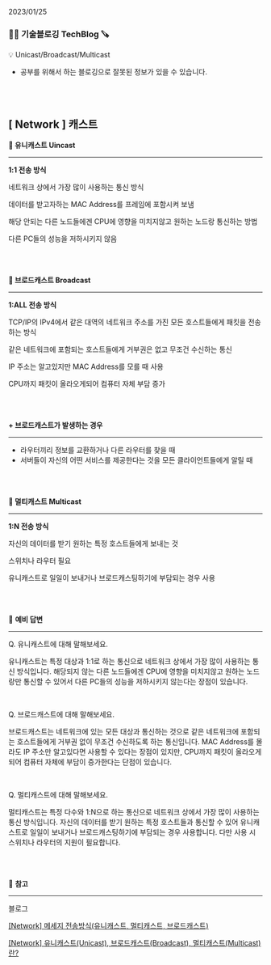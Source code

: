 2023/01/25

### 🧑‍💻 **기술블로깅 TechBlog** 🪚

<aside>
💡 Unicast/Broadcast/Multicast

</aside>

* 공부를 위해서 하는 블로깅으로 잘못된 정보가 있을 수 있습니다.

<br><br>

## [ Network ] 캐스트

**🔩 유니캐스트 Uincast**

---

**1:1 전송 방식**

네트워크 상에서 가장 많이 사용하는 통신 방식

데이터를 받고자하는 MAC Address를 프레임에 포함시켜 보냄

해당 안되는 다른 노드들에겐 CPU에 영향을 미치지않고 원하는 노드랑 통신하는 방법

다른 PC들의 성능을 저하시키지 않음

<br><br>

**🔩 브로드캐스트 Broadcast**

---

**1:ALL 전송 방식**

TCP/IP의 IPv4에서 같은 대역의 네트워크 주소를 가진 모든 호스트들에게 패킷을 전송하는 방식

같은 네트워크에 포함되는 호스트들에게 거부권은 없고 무조건 수신하는 통신

IP 주소는 알고있지만 MAC Address를 모를 때 사용

CPU까지 패킷이 올라오게되어 컴퓨터 자체 부담 증가

<br><br>

**+ 브로드캐스트가 발생하는 경우**

---

- 라우터끼리 정보를 교환하거나 다른 라우터를 찾을 때
- 서버들이 자신의 어떤 서비스를 제공한다는 것을 모든 클라이언트들에게 알릴 때

<br><br>

**🔩 멀티캐스트 Multicast**

---

**1:N 전송 방식**

자신의 데이터를 받기 원하는 특정 호스트들에게 보내는 것

스위치나 라우터 필요

유니캐스트로 일일이 보내거나 브로드캐스팅하기에 부담되는 경우 사용

<br><br>

🔩 **예비 답변**

---

Q. 유니캐스트에 대해 말해보세요.

유니캐스트는 특정 대상과 1:1로 하는 통신으로 네트워크 상에서 가장 많이 사용하는 통신 방식입니다. 해당되지 않는 다른 노드들에겐 CPU에 영향을 미치지않고 원하는 노드랑만 통신할 수 있어서 다른 PC들의 성능을 저하시키지 않는다는 장점이 있습니다.

<br>

Q. 브로드캐스트에 대해 말해보세요.

브로드캐스트는 네트워크에 있는 모든 대상과 통신하는 것으로 같은 네트워크에 포함되는 호스트들에게 거부권 없이 무조건 수신하도록 하는 통신입니다. MAC Address를 몰라도 IP 주소만 알고있다면 사용할 수 있다는 장점이 있지만, CPU까지 패킷이 올라오게되어 컴퓨터 자체에 부담이 증가한다는 단점이 있습니다.

<br>

Q. 멀티캐스트에 대해 말해보세요.

멀티캐스트는 특정 다수와 1:N으로 하는 통신으로 네트워크 상에서 가장 많이 사용하는 통신 방식입니다. 자신의 데이터를 받기 원하는 특정 호스트들과 통신할 수 있어 유니캐스트로 일일이 보내거나 브로드캐스팅하기에 부담되는 경우 사용합니다. 다만 사용 시 스위치나 라우터의 지원이 필요합니다.

<br><br>

🔩 **참고**

---

블로그

[[Network] 메세지 전송방식(유니캐스트, 멀티캐스트, 브로드캐스트)](https://qazyj.tistory.com/312)

[[Network] 유니캐스트(Unicast), 브로드캐스트(Broadcast), 멀티캐스트(Multicast)란?](https://sbs1621.tistory.com/40#%EC%-C%A-%EB%-B%--%EC%BA%--%EC%-A%A-%ED%-A%B--Unicast-)

<br><br>
